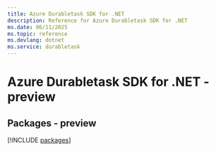```yaml
---
title: Azure Durabletask SDK for .NET
description: Reference for Azure Durabletask SDK for .NET
ms.date: 06/11/2025
ms.topic: reference
ms.devlang: dotnet
ms.service: durabletask
---
```

# Azure Durabletask SDK for .NET - preview
## Packages - preview
[!INCLUDE [packages](durabletask-index.md)]